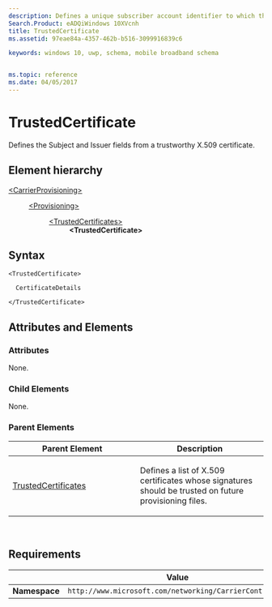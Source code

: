 ```yaml
---
description: Defines a unique subscriber account identifier to which this provisioning attempt applies.
Search.Product: eADQiWindows 10XVcnh
title: TrustedCertificate
ms.assetid: 97eae84a-4357-462b-b516-3099916839c6

keywords: windows 10, uwp, schema, mobile broadband schema


ms.topic: reference
ms.date: 04/05/2017
---
```


# TrustedCertificate


Defines the Subject and Issuer fields from a trustworthy X.509 certificate.

## Element hierarchy

<dl>
<dt><a href="element-carrierprovisioning.md">&lt;CarrierProvisioning&gt;</a></dt>
<dd>
<dl>
<dt><a href="element-provisioning.md">&lt;Provisioning&gt;</a></dt>
<dd>
<dl>
<dt><a href="element-trustedcertificates.md">&lt;TrustedCertificates&gt;</a></dt>
<dd><b>&lt;TrustedCertificate&gt;</b></dd>
</dl>
</dd>
</dl>
</dd>
</dl>

## Syntax

``` syntax
<TrustedCertificate>

  CertificateDetails

</TrustedCertificate>
```

## Attributes and Elements


### Attributes

None.

### Child Elements

None.

### Parent Elements

<table>
<colgroup>
<col width="50%" />
<col width="50%" />
</colgroup>
<thead>
<tr class="header">
<th>Parent Element</th>
<th>Description</th>
</tr>
</thead>
<tbody>
<tr class="odd">
<td><a href="element-trustedcertificates.md">TrustedCertificates</a> </td>
<td><p>Defines a list of X.509 certificates whose signatures should be trusted on future provisioning files.</p></td>
</tr>
</tbody>
</table>

 

## Requirements

|          | Value        |
|----------|--------------|
| **Namespace** | `http://www.microsoft.com/networking/CarrierControl/v1` |

 

 



